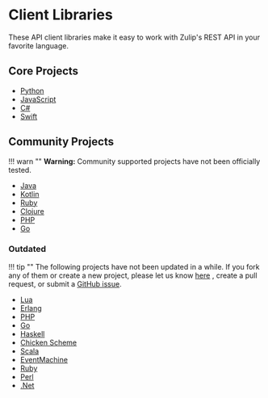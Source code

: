 # Client Libraries

These API client libraries make it easy to work with Zulip's REST API in your
favorite language.

## Core Projects
* [Python](https://github.com/zulip/python-zulip-api)
* [JavaScript](https://github.com/zulip/zulip-js)
* [C#](https://github.com/zulip/zulip-csharp)
* [Swift](https://github.com/zulip/swift-zulip-api)

## Community Projects

!!! warn ""
    **Warning:** Community supported projects have not been officially tested.

* [Java](https://github.com/taliox/zulip-java-rest)
* [Kotlin](https://gitlab.com/ppiag/kzulip)
* [Ruby](https://github.com/raws/wonder-llama)
* [Clojure](https://github.com/thieman/clojure-zulip)
* [PHP](https://github.com/mrferos/zulip-php-client)
* [Go](https://github.com/ifo/gozulipbot)

### Outdated

!!! tip ""
    The following projects have not been updated in a while. If you fork any of
    them or create a new project, please let us know
    [here](https://chat.zulip.org/#narrow/stream/127-integrations/topic/API.20client.20libraries/near/716010)
    , create a pull request, or submit a [GitHub issue](https://github.com/zulip/zulip/issues/new).

* [Lua](https://github.com/deckycoss/zulua)
* [Erlang](https://github.com/femnad/tuplre)
* [PHP](https://github.com/federicoq/zulip-php)
* [Go](https://github.com/decached/go-zulip)
* [Haskell](https://github.com/yamadapc/hzulip)
* [Chicken Scheme](https://github.com/yamadapc/zulip-scheme)
* [Scala](https://github.com/cqfd/zulip-scala)
* [EventMachine](https://github.com/cqfd/zulip_machine)
* [Ruby](https://github.com/verg/zulip-rb)
* [Perl](https://github.com/Stantheman/WebService-Zulip)
* [.Net](https://github.com/Shayan-To/ZulipClientApi)
